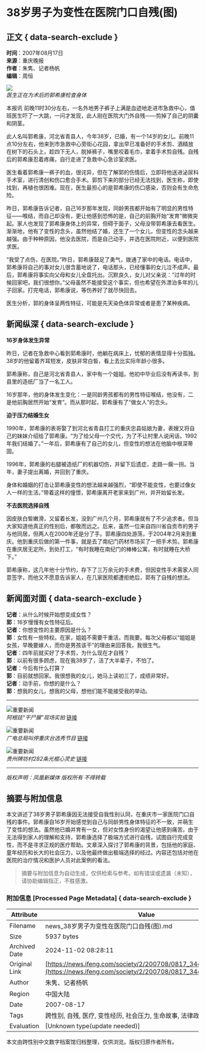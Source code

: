 # 38岁男子为变性在医院门口自残(图) 

## 正文 { data-search-exclude }


**时间**：2007年08月17日  
**来源**：重庆晚报  
**作者**：朱隽、记者杨帆  
**编辑**：周恒  

![](http://img.ifeng.com/res/200708/0817_146285.jpg)  
*医生正在为术后的郭希康检查身体*

本报讯 前晚11时30分左右，一名外地男子裤子上满是血迹地走进市急救中心，值班医生吓了一大跳，一问才发现，此人刚在医院大门外自残——剪掉了自己的阴囊和阴茎。

此人名叫郭希康，河北省青县人，今年38岁，已婚，有一个14岁的女儿。前晚11点10分左右，他来到市急救中心旁街心花园，拿出早已准备好的手术剪、酒精放在树下的石头上，趁四下无人，脱掉裤子，嘴里咬着毛巾，拿着手术剪自残。自残后的郭希康忍着疼痛，自行走进了急救中心急诊室求医。

医生看着郭希康一裤子的血，很诧异，但在了解郭的伤情后，立即将他送进泌尿科手术室，进行清创和伤口愈合手术。郭剪下来的部分已经无法找到，医生称，即使找到，再植也很困难。现在，医生最担心的是郭希康的伤口感染，否则会有生命危险。

昨日，郭希康告诉记者，自己16岁那年发现，同龄男孩都开始有了明显的男性特征——喉结，而自己却没有，更让他感到恐怖的是，自己的前胸开始“发育”微微突起。家人也发现了郭希康身体上的异常，但碍于面子，父母没带郭希康去看医生。渐渐地，他有了变性的念头，虽然他结了婚，还生了一个女儿，但变性的念头越来越强。由于种种原因，他没去医院，而是自己动手，并选在医院附近，以便到医院求医。

“我受了点伤，在医院。”昨日，郭希康鼓足了勇气，拨通了家中的电话。电话中，郭希康将自己的事对女儿很含蓄地说了，电话那头，已经懂事的女儿泣不成声。最后，郭希康将事实向父母和女儿全盘托出。沉默良久，女儿对父亲说：“过年的时候回家吧，我们很想你。”父母虽然不能接受这个事实，但也希望在外漂泊多年的儿子回家。打完电话，郭希康说，等伤养好了就尽快回去。

医生分析，郭的身体呈两性特征，可能是先天染色体异常或者是患了某种疾病。

## 新闻纵深 { data-search-exclude }

**16岁身体发生异常**

昨日，记者在急救中心看到郭希康时，他躺在病床上，忧郁的表情显得十分孤独。38岁的他留着齐耳短发，皮肤非常白皙，看上去比实际年龄小很多。

郭希康称，自己是河北省青县人，家中有一个姐姐。他初中毕业后没有再读书，到县里的造纸厂当了一名工人。

16岁那年，他的身体发生变化：一是同龄男孩都有的男性特征喉结，他没有，二是他前胸居然开始“发育”。而从那时起，郭希康有了“做女人”的念头。

**迫于压力结婚生女**

1990年，郭希康的表哥娶了到河北省青县打工的重庆忠县姑娘为妻，表嫂又将自己的妹妹介绍给了郭希康。“为了给父母一个交代，为了不让村里人说闲话，1992年我们结婚了。”一年后，郭希康有了自己的女儿，但变性的想法在他脑中根深蒂固。

1996年，郭希康的右腿被造纸厂的机器切伤，并留下后遗症，走路一瘸一拐。当年，妻子提出离婚，并回到了重庆。

身体和婚姻的打击让郭希康变性的想法越来越强烈，“即使不能变性，也要过像女人一样的生活。”带着这样的憧憬，郭希康离开老家来到广州，并开始留长发。

**不去医院选择自残**

因皮肤白皙嫩滑，又留着长发，没到广州几个月，郭希康就有了不少追求者。但当大家知道他真正的性别后，都敬而远之。后来，虽然一位来自四川省自贡市的男子与他同居，但两人在2000年还是分了手。郭希康四处游荡，于2004年2月来到重庆。他到重庆后做的第一件事，就是去了南纪门药材市场买了一把手术剪。郭希康在重庆居无定所，到处打工，“有时我睡在南纪门的棒棒公寓，有时就睡在大桥下。”

郭希康称，这几年他十分节约，存下了三万余元的手术费，但因变性手术需家人同意签字，而他又不愿意告诉家人，在几家医院都遭拒绝后，郭有了自残的想法。

## 新闻面对面 { data-search-exclude }

**记者**：从什么时候开始想变成女性？  
**郭**：16岁慢慢有女性特征后。  
**记者**：你想变性的主要原因是什么？  
**郭**：女性有一些特权。在家，姐姐不需要干重活，而我要。每次父母都以“姐姐是女孩，早晚要嫁人，而你是男孩该干”的理由来回答我，我很生气。  
**记者**：四年前就买好了手术剪，为什么现在才自残？  
**郭**：以前有很多顾虑，现在我38岁了，活了大半辈子，不怕了。  
**记者**：今后有什么打算？  
**郭**：目前就想回家。我很想我的女儿，她马上读初三了，成绩非常好。  
**记者**：动手前，你想的是什么？  
**郭**：想我的女儿，想我的父母，想他们能不能接受我的举动。  

---

![重要新闻](http://img.ifeng.com/tres/news/0816_146027.jpg)  
*阿根廷“干尸展”现场实拍* [链接](http://news.ifeng.com/photo/other/200708/0816_1399_191086.shtml)

![重要新闻](http://img.ifeng.com/tres/news/0816_145975.jpg)  
*广电总局叫停重庆台选秀节目* [链接](http://news.ifeng.com/photo/society/200708/0816_1400_190923.shtml)

![重要新闻](http://img.ifeng.com/tres/news/0816_145928.jpg)  
*贵州牌坊村282条光棍心灵史* [链接](http://news.ifeng.com/society/2/200708/0816_344_190857.shtml)

---

*版权声明：凤凰新媒体 版权所有 不得转载*

## 摘要与附加信息

<!-- tcd_abstract -->
本文讲述了38岁男子郭希康因无法接受自我性别认同，在重庆市一家医院门口自残的事件。郭希康自16岁开始感觉到自己与同龄男性身体特征的不一致，并萌生了变性的想法。虽然他已婚并育有一女，但对女性身份的渴望让他感到痛苦。由于无法得到家人的理解和支持，郭希康选择了极端方式进行自残，试图自行完成变性，而不是寻求正规的医疗帮助。文章深入探讨了郭希康的背景，包括他的家庭、童年经历和长大的社会压力，以及他最终做出极端选择的经过。内容还包括对他在医院的治疗情况和医护人员对此案例的看法。
<!-- tcd_abstract_end -->

> 摘要与附加信息为自动生成，仅供检索与参考。如有错误或遗漏（未知），请协助编辑指正，不胜感激。

### 附加信息 [Processed Page Metadata] { data-search-exclude }

| Attribute       | Value                                  |
|-----------------|----------------------------------------|
| Filename        | news_38岁男子为变性在医院门口自残(图).md                             |
| Size            | 5937 bytes                           |
| Archived Date   | 2024-11-02 08:28:11                             |
| Original Link   | [https://news.ifeng.com/society/2/200708/0817_344_191895.shtml](https://news.ifeng.com/society/2/200708/0817_344_191895.shtml)                       |
| Author          | 朱隽、记者杨帆                               |
| Region          | 中国大陆                               |
| Date            | 2007-08-17                                 |
| Tags            | 跨性别, 自残, 医疗, 变性经历, 社会压力, 生命故事, 法律政策, 生存现状                                 |
| Evaluation            | [Unknown type(update needed)]                                 |
<!-- tcd_table_end -->

本文由跨性别中文数字档案馆归档整理，仅供浏览。版权归原作者所有。
